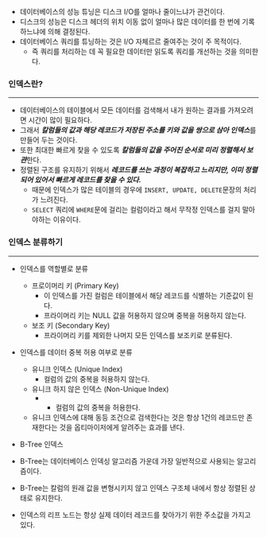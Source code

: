 - 데이터베이스의 성능 튜닝은 디스크 I/O를 얼마나 줄이느냐가 관건이다.
- 디스크의 성능은 디스크 헤더의 위치 이동 없이 얼마나 많은 데이터를 한 번에 기록하느냐에 의해 결정된다.
- 데이터베이스 쿼리를 튜닝하는 것은 I/O 자체르르 줄여주는 것이 주 목적이다.
  - 즉 쿼리를 처리하는 데 꼭 필요한 데이터만 읽도록 쿼리를 개선하는 것을 의미한다.
  
### 인덱스란?
---

- 데이터베이스의 테이블에서 모든 데이터를 검색해서 내가 원하는 결과를 가져오려면 시간이 많이 필요하다.
- 그래서 ***칼럼들의 값과 해당 레코드가 저장된 주소를 키와 값을 쌍으로 삼아 인덱스***를 만들어 두는 것이다.
- 또한 최대한 빠르게 찾을 수 있도록 ***칼럼들의 값을 주어진 순서로 미리 정렬해서 보관***한다.
- 정렬된 구조를 유지하기 위해서 ***레코드를 쓰는 과정이 복잡하고 느리지만, 이미 정렬되어 있어서 빠르게 레코드를 찾을 수 있다.***
  - 때문에 인덱스가 많은 테이블의 경우에 `INSERT, UPDATE, DELETE`문장의 처리가 느려진다.
  - `SELECT` 쿼리에 `WHERE`문에 걸리는 컬럼이라고 해서 무작정 인덱스를 걸지 말아야하는 이유이다.  

### 인덱스 분류하기
---

- 인덱스를 역할별로 분류
  - 프로이머리 키 (Primary Key)
    - 이 인덱스를 가진 컬럼은 테이블에서 해당 레코드를 식별하는 기준값이 된다.
    - 프라이머리 키는 NULL 값을 허용하지 않으며 중복을 허용하지 않는다. 
  - 보조 키 (Secondary Key)
    - 프라이머리 키를 제외한 나머지 모든 인덱스를 보조키로 분류된다.
- 인덱스를 데이터 중복 허용 여부로 분류
  - 유니크 인덱스 (Unique Index)
    - 컬럼의 값의 중복을 허용하지 않는다.
  - 유니크 하지 않은 인덱스 (Non-Unique Index)
    - - 컬럼의 값의 중복을 허용한다.
  - 유니크 인덱스에 대해 동등 조건으로 검색한다는 것은 항상 1건의 레코드만 존재한다는 것을 옵티마이저에게 알려주는 효과를 낸다.

- B-Tree 인덱스
- B-Tree는 데이터베이스 인덱싱 알고리즘 가운데 가장 일반적으로 사용되는 알고리즘이다.
- B-Tree는 칼럼의 원래 값을 변형시키지 않고 인덱스 구조체 내에서 항상 정렬된 상태로 유지한다.
- 인덱스의 리프 노드는 항상 실제 데이터 레코드를 찾아가기 위한 주소값을 가지고 있다.
